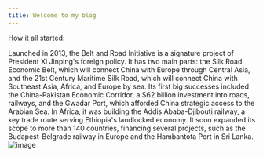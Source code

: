 ```yaml
---
title: Welcome to my blog
---
```


How it all started: 

Launched in 2013, the Belt and Road Initiative is a signature project of President Xi Jinping's foreign policy. It has two main parts: the Silk Road Economic Belt, which will connect China with Europe through Central Asia, and the 21st Century Maritime Silk Road, which will connect China with Southeast Asia, Africa, and Europe by sea. Its first big successes included the China-Pakistan Economic Corridor, a $62 billion investment into roads, railways, and the Gwadar Port, which afforded China strategic access to the Arabian Sea. In Africa, it was building the Addis Ababa-Djibouti railway, a key trade route serving Ethiopia's landlocked economy. It soon expanded its scope to more than 140 countries, financing several projects, such as the Budapest-Belgrade railway in Europe and the Hambantota Port in Sri Lanka.
![image](https://github.com/user-attachments/assets/e1431509-4df7-466f-a9bd-af14ecd0e8cc)
